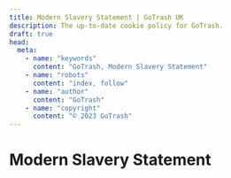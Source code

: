 ```yaml
---
title: Modern Slavery Statement | GoTrash UK
description: The up-to-date cookie policy for GoTrash.
draft: true
head:
  meta:
    - name: "keywords"
      content: "GoTrash, Modern Slavery Statement"
    - name: "robots"
      content: "index, follow"
    - name: "author"
      content: "GoTrash"
    - name: "copyright"
      content: "© 2023 GoTrash"
---
```


# Modern Slavery Statement
